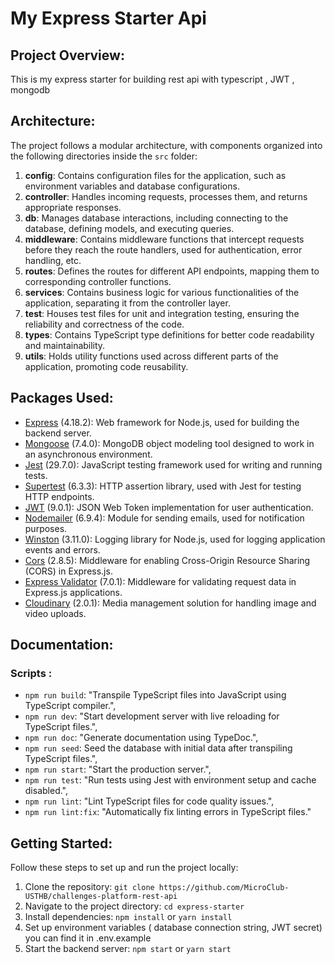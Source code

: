 # My Express Starter Api

## Project Overview:
This is my express starter for building rest api with typescript , JWT , mongodb



## Architecture:
The project follows a modular architecture, with components organized into the following directories inside the `src` folder:

1. **config**: Contains configuration files for the application, such as environment variables and database configurations.
2. **controller**: Handles incoming requests, processes them, and returns appropriate responses.
3. **db**: Manages database interactions, including connecting to the database, defining models, and executing queries.
4. **middleware**: Contains middleware functions that intercept requests before they reach the route handlers, used for authentication, error handling, etc.
5. **routes**: Defines the routes for different API endpoints, mapping them to corresponding controller functions.
6. **services**: Contains business logic for various functionalities of the application, separating it from the controller layer.
7. **test**: Houses test files for unit and integration testing, ensuring the reliability and correctness of the code.
8. **types**: Contains TypeScript type definitions for better code readability and maintainability.
9. **utils**: Holds utility functions used across different parts of the application, promoting code reusability.


## Packages Used:
- [Express](https://expressjs.com/) (4.18.2): Web framework for Node.js, used for building the backend server.
- [Mongoose](https://mongoosejs.com/) (7.4.0): MongoDB object modeling tool designed to work in an asynchronous environment.
- [Jest](https://jestjs.io/) (29.7.0): JavaScript testing framework used for writing and running tests.
- [Supertest](https://github.com/visionmedia/supertest) (6.3.3): HTTP assertion library, used with Jest for testing HTTP endpoints.
- [JWT](https://jwt.io/) (9.0.1): JSON Web Token implementation for user authentication.
- [Nodemailer](https://nodemailer.com/) (6.9.4): Module for sending emails, used for notification purposes.
- [Winston](https://github.com/winstonjs/winston) (3.11.0): Logging library for Node.js, used for logging application events and errors.
- [Cors](https://www.npmjs.com/package/cors) (2.8.5): Middleware for enabling Cross-Origin Resource Sharing (CORS) in Express.js.
- [Express Validator](https://express-validator.github.io/docs/) (7.0.1): Middleware for validating request data in Express.js applications.
- [Cloudinary](https://cloudinary.com/documentation/node_integration) (2.0.1): Media management solution for handling image and video uploads.

## Documentation:
### Scripts : 
   - `npm run build`: "Transpile TypeScript files into JavaScript using TypeScript compiler.",
   - `npm run dev`: "Start development server with live reloading for TypeScript files.",
   - `npm run doc`: "Generate documentation using TypeDoc.",
   - `npm run seed`: Seed the database with initial data after transpiling TypeScript files.",
   - `npm run start`: "Start the production server.",
   - `npm run test`: "Run tests using Jest with environment setup and cache disabled.",
   - `npm run lint`: "Lint TypeScript files for code quality issues.",
   - `npm run lint:fix`: "Automatically fix linting errors in TypeScript files."
## Getting Started:
Follow these steps to set up and run the project locally:

1. Clone the repository: `git clone https://github.com/MicroClub-USTHB/challenges-platform-rest-api`
2. Navigate to the project directory: `cd express-starter`
3. Install dependencies: `npm install` or `yarn install`
4. Set up environment variables ( database connection string, JWT secret) you can find it in .env.example
5. Start the backend server: `npm start` or `yarn start`
